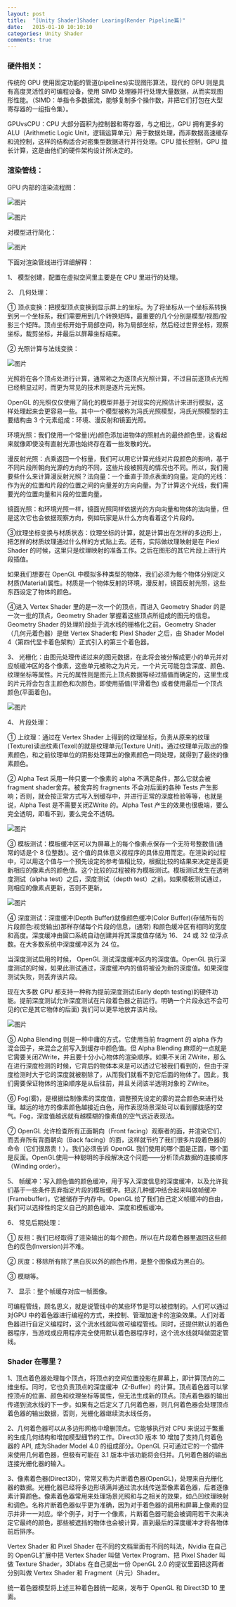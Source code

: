 ```yaml
---
layout: post
title:  "[Unity Shader]Shader Learing(Render Pipeline篇)"
date:   2015-01-10 10:10:10
categories: Unity Shader
comments: true
---
```


### 硬件相关：
传统的 GPU 使用固定功能的管道(pipelines)实现图形算法，现代的 GPU 则是具有高度灵活性的可编程设备，使用 SIMD 处理器并行处理大量数据，从而实现图形性能。（SIMD：单指令多数据流，能够复制多个操作数，并把它们打包在大型寄存器的一组指令集）。

GPUvsCPU：CPU 大部分面积为控制器和寄存器，与之相比，GPU 拥有更多的 ALU（Arithmetic Logic Unit，逻辑运算单元）用于数据处理，而非数据高速缓存和流控制，这样的结构适合对密集型数据进行并行处理。CPU 擅长控制，GPU 擅长计算，这是由他们的硬件架构设计所决定的。

### 渲染管线：
GPU 内部的渲染流程图：

![图片](http://owk5gjdrg.bkt.clouddn.com/0038Shader%20Learing%28Render%20Pipeline%E7%AF%87%29.png)

![图片](http://owk5gjdrg.bkt.clouddn.com/0039Shader%20Learing%28Render%20Pipeline%E7%AF%87%29.png)

对模型进行简化：

![图片](http://owk5gjdrg.bkt.clouddn.com/0040Shader%20Learing%28Render%20Pipeline%E7%AF%87%29.png)

下面对渲染管线进行详细解释：

1、 模型创建，配置在虚拟空间里主要是在 CPU 里进行的处理。

2、 几何处理：

① 顶点变换：把模型顶点变换到显示屏上的坐标。为了将坐标从一个坐标系转换到另一个坐标系，我们需要用到几个转换矩阵，最重要的几个分别是模型/视图/投影三个矩阵。顶点坐标开始于局部空间，称为局部坐标，然后经过世界坐标，观察坐标，裁剪坐标，并最后以屏幕坐标结束。

② 光照计算与法线变换：

![图片](http://owk5gjdrg.bkt.clouddn.com/0041Shader%20Learing%28Render%20Pipeline%E7%AF%87%29.png)

光照将在各个顶点处进行计算，通常称之为逐顶点光照计算，不过目前逐顶点光照已经稍显过时，而更为常见的技术则是逐片元光照。

OpenGL 的光照仅仅使用了简化的模型并基于对现实的光照估计来进行模拟，这样处理起来会更容易一些。其中一个模型被称为冯氏光照模型，冯氏光照模型的主要结构由 3 个元素组成：环境、漫反射和镜面光照。

环境光照：我们使用一个常量(光)颜色添加进物体的照射点的最终颜色里，这看起来就像即使没有直射光源也始终存在着一些发散的光。

漫反射光照：点乘返回一个标量，我们可以用它计算光线对片段颜色的影响，基于不同片段所朝向光源的方向的不同，这些片段被照亮的情况也不同。所以，我们需要些什么来计算漫反射光照？法向量：一个垂直于顶点表面的向量。定向的光线：作为光的位置和片段的位置之间的向量差的方向向量。为了计算这个光线，我们需要光的位置向量和片段的位置向量。

镜面光照：和环境光照一样，镜面光照同样依据光的方向向量和物体的法向量，但是这次它也会依据观察方向，例如玩家是从什么方向看着这个片段的。

③纹理坐标变换与材质状态：纹理坐标的计算，就是计算出在怎样的多边形上，把怎样的材质纹理通过什么样的方式贴上去。还有，实际做纹理映射是在 Piexl Shader 的时候，这里只是纹理映射的准备工作。之后在图形的其它片段上进行片段插值。

如果我们想要在 OpenGL 中模拟多种类型的物体，我们必须为每个物体分别定义材质(Material)属性。材质是一个物体反射的环境，漫反射，镜面反射光照，这些东西设定了物体的颜色。

④进入 Vertex Shader 里的是一次一个的顶点，而进入 Geometry Shader 的是一次一批的顶点，Geometry Shader 掌握着这些顶点所组成的图元的信息。Geometry Shader 的处理阶段处于流水线的栅格化之前。Geometry Shader （几何元着色器）是继 Vertex Shader和 Piexl Shader 之后，由 Shader Model 4（第四代显卡着色架构）正式引入的第三个着色器。

3、 光栅化：由图元处理传递过来的图元数据，在此将会被分解成更小的单元并对应帧缓冲区的各个像素，这些单元被称之为片元，一个片元可能包含深度、颜色、纹理坐标等属性。片元的属性则是图元上顶点数据等经过插值而确定的，这里生成的片元将会包含主颜色和次颜色，即使用插值(平滑着色) 或者使用最后一个顶点颜色(平面着色)。

![图片](http://owk5gjdrg.bkt.clouddn.com/0042Shader%20Learing%28Render%20Pipeline%E7%AF%87%29.png)

4、 片段处理：

① 上纹理：通过在 Vertex Shader 上得到的纹理坐标，负责从原来的纹理(Texture)读出纹素(Texel)的就是纹理单元(Texture Unit)。通过纹理单元取出的像素颜色，和之前纹理单位的阴影处理算出的像素颜色一同处理，就得到了最终的像素颜色。

② Alpha Test 采用一种只要一个像素的 alpha 不满足条件，那么它就会被 fragment shader舍弃。被舍弃的 fragments 不会对后面的各种 Tests 产生影响；否则，就会按正常方式写入到缓存中，并进行正常的深度检验等等，也就是说，Alpha Test 是不需要关闭ZWrite 的。Alpha Test 产生的效果也很极端，要么完全透明，即看不到，要么完全不透明。

![图片](http://owk5gjdrg.bkt.clouddn.com/0043Shader%20Learing%28Render%20Pipeline%E7%AF%87%29.png)

③ 模板测试：模板缓冲区可以为屏幕上的每个像素点保存一个无符号整数值(通常的话是个 8 位整数)。这个值的具体意义视程序的具体应用而定。在渲染的过程中，可以用这个值与一个预先设定的参考值相比较，根据比较的结果来决定是否更新相应的像素点的颜色值。这个比较的过程被称为模板测试。模板测试发生在透明度测试（alpha test）之后，深度测试（depth test）之前。如果模板测试通过，则相应的像素点更新，否则不更新。

![图片](http://owk5gjdrg.bkt.clouddn.com/0044Shader%20Learing%28Render%20Pipeline%E7%AF%87%29.png)

④ 深度测试：深度缓冲(Depth Buffer)就像颜色缓冲(Color Buffer)(存储所有的片段颜色:视觉输出)那样存储每个片段的信息，(通常) 和颜色缓冲区有相同的宽度和高度。深度缓冲由窗口系统自动创建并将其深度值存储为 16、 24 或 32 位浮点数。在大多数系统中深度缓冲区为 24 位。

当深度测试启用的时候， OpenGL 测试深度缓冲区内的深度值。OpenGL 执行深度测试的时候，如果此测试通过，深度缓冲内的值将被设为新的深度值。如果深度测试失败，则丢弃该片段。

现在大多数 GPU 都支持一种称为提前深度测试(Early depth testing)的硬件功能。提前深度测试允许深度测试在片段着色器之前运行。明确一个片段永远不会可见的(它是其它物体的后面) 我们可以更早地放弃该片段。

![图片](http://owk5gjdrg.bkt.clouddn.com/0045Shader%20Learing%28Render%20Pipeline%E7%AF%87%29.png)

⑤ Alpha Blending 则是一种中庸的方式，它使用当前 fragment 的 alpha 作为混合因子，来混合之前写入到缓存中颜色值。但 Alpha Blending 麻烦的一点就是它需要关闭ZWrite，并且要十分小心物体的渲染顺序。如果不关闭 ZWrite，那么在进行深度检测的时候，它背后的物体本来是可以透过它被我们看到的，但由于深度检测时大于它的深度就被剔除了，从而我们就看不到它后面的物体了。因此，我们需要保证物体的渲染顺序是从后往前，并且关闭该半透明对象的 ZWrite。

⑥ Fog(雾)，是根据绘制像素的深度值，调整预先设定的雾的混合颜色来进行处理。越远的地方的像素颜色越接近白色，用作表现场景深处可以看到朦胧感的空气。Fog，深度值越远就有越模糊的像素值的空气远近表现法。

⑦ OpenGL 允许检查所有正面朝向（Front facing）观察者的面，并渲染它们，而丢弃所有背面朝向（Back facing）的面，这样就节约了我们很多片段着色器的命令（它们很昂贵！）。我们必须告诉 OpenGL 我们使用的哪个面是正面，哪个面是反面。OpenGL使用一种聪明的手段解决这个问题——分析顶点数据的连接顺序（Winding order）。

5、 帧缓冲：写入颜色值的颜色缓冲，用于写入深度信息的深度缓冲，以及允许我们基于一些条件丢弃指定片段的模板缓冲。把这几种缓冲结合起来叫做帧缓冲(Framebuffer)，它被储存于内存中。OpenGL 给了我们自己定义帧缓冲的自由，我们可以选择性的定义自己的颜色缓冲、深度和模板缓冲。

6、 常见后期处理：

① 反相：我们已经取得了渲染输出的每个颜色，所以在片段着色器里返回这些颜色的反色(Inversion)并不难。

② 灰度：移除所有除了黑白灰以外的颜色作用，是整个图像成为黑白的。

③ 模糊等。

7、 显示：整个帧缓存对应一帧图像。

可编程管线，顾名思义，就是说管线中的某些环节是可以被控制的。人们可以通过对GPU 中的着色器进行编程的方式，来控制、管理加速卡的渲染效果。人们对着色器进行自定义编程时，这个流水线就叫做可编程管线。同时，还提供默认的着色器程序，当游戏或应用程序完全使用默认着色器程序时，这个流水线就叫做固定管线。

### Shader 在哪里？
1、顶点着色器处理每个顶点，将顶点的空间位置投影在屏幕上，即计算顶点的二维坐标。同时，它也负责顶点的深度缓冲（Z-Buffer）的计算。顶点着色器可以掌控顶点的位置、颜色和纹理坐标等属性，但无法生成新的顶点。顶点着色器的输出传递到流水线的下一步。如果有之后定义了几何着色器，则几何着色器会处理顶点着色器的输出数据，否则，光栅化器继续流水线任务。

2、几何着色器可以从多边形网格中增删顶点。它能够执行对 CPU 来说过于繁重的生成几何结构和增加模型细节的工作。Direct3D 版本 10 增加了支持几何着色器的 API, 成为Shader Model 4.0 的组成部分。OpenGL 只可通过它的一个插件来使用几何着色器，但极有可能在 3.1 版本中该功能将会归并。几何着色器的输出连接光栅化器的输入。

3、像素着色器(Direct3D)，常常又称为片断着色器(OpenGL)，处理来自光栅化器的数据。光栅化器已经将多边形填满并通过流水线传送至像素着色器，后者逐像素计算颜色。像素着色器常用来处理场景光照和与之相关的效果，如凸凹纹理映射和调色。名称片断着色器似乎更为准确，因为对于着色器的调用和屏幕上像素的显示并非一一对应。举个例子，对于一个像素，片断着色器可能会被调用若干次来决定它最终的颜色，那些被遮挡的物体也会被计算，直到最后的深度缓冲才将各物体前后排序。

Vertex Shader 和 Pixel Shader 在不同的文档里面有不同的叫法，Nvidia 在自己的 OpenGL扩展中把 Vertex Shader 叫做 Vertex Program、把 Pixel Shader 叫做 Texture Shader，3Dlabs 在自己提出一份 OpenGL 2.0 的提议里面把这两者分别叫做 Vertex Shader 和 Fragment（片元）Shader。

统一着色器模型将上述三种着色器统一起来，发布于 OpenGL 和 Direct3D 10 里面。